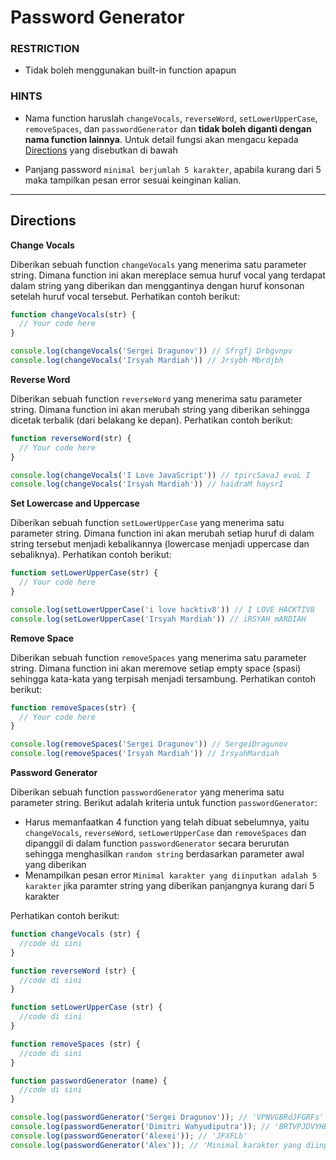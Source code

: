 # Password Generator

### RESTRICTION

- Tidak boleh menggunakan built-in function apapun

### HINTS

- Nama function haruslah `changeVocals`, `reverseWord`, `setLowerUpperCase`, `removeSpaces`,
dan `passwordGenerator` dan __tidak boleh diganti dengan nama function lainnya__. Untuk detail fungsi akan mengacu kepada [Directions](#directions) yang disebutkan di bawah

- Panjang password `minimal berjumlah 5 karakter`, apabila kurang dari 5 maka tampilkan pesan error sesuai keinginan kalian.
---

## Directions

**Change Vocals**

Diberikan sebuah function `changeVocals` yang menerima satu parameter string. Dimana function ini akan mereplace semua huruf vocal yang terdapat dalam string yang diberikan dan menggantinya dengan huruf konsonan setelah huruf vocal tersebut. Perhatikan contoh berikut:

```js
function changeVocals(str) {
  // Your code here
}

console.log(changeVocals('Sergei Dragunov')) // Sfrgfj Drbgvnpv
console.log(changeVocals('Irsyah Mardiah')) // Jrsybh Mbrdjbh
```

**Reverse Word**

Diberikan sebuah function `reverseWord` yang menerima satu parameter string. Dimana function ini akan merubah string yang diberikan sehingga dicetak terbalik (dari belakang ke depan). Perhatikan contoh berikut:

```js
function reverseWord(str) {
  // Your code here
}

console.log(changeVocals('I Love JavaScript')) // tpircSavaJ evoL I
console.log(changeVocals('Irsyah Mardiah')) // haidraM haysrI
```

**Set Lowercase and Uppercase**

Diberikan sebuah function `setLowerUpperCase` yang menerima satu parameter string. Dimana function ini akan merubah setiap huruf di dalam string tersebut menjadi kebalikannya (lowercase menjadi uppercase dan sebaliknya). Perhatikan contoh berikut:

```js
function setLowerUpperCase(str) {
  // Your code here
}

console.log(setLowerUpperCase('i love hacktiv8')) // I LOVE HACKTIV8
console.log(setLowerUpperCase('Irsyah Mardiah')) // iRSYAH mARDIAH
```

**Remove Space**

Diberikan sebuah function `removeSpaces` yang menerima satu parameter string. Dimana function ini akan meremove setiap empty space (spasi) sehingga kata-kata yang terpisah menjadi tersambung. Perhatikan contoh berikut:

```js
function removeSpaces(str) {
  // Your code here
}

console.log(removeSpaces('Sergei Dragunov')) // SergeiDragunov
console.log(removeSpaces('Irsyah Mardiah')) // IrsyahMardiah
```

**Password Generator**

Diberikan sebuah function `passwordGenerator` yang menerima satu parameter string. Berikut adalah kriteria untuk function `passwordGenerator`:

- Harus memanfaatkan 4 function yang telah dibuat sebelumnya, yaitu `changeVocals`, `reverseWord`, `setLowerUpperCase` dan `removeSpaces` dan dipanggil di dalam function `passwordGenerator` secara berurutan sehingga menghasilkan `random string` berdasarkan parameter awal yang diberikan
- Menampilkan pesan error `Minimal karakter yang diinputkan adalah 5 karakter` jika paramter string yang diberikan panjangnya kurang dari 5 karakter

Perhatikan contoh berikut:

```js
function changeVocals (str) {
  //code di sini
}

function reverseWord (str) {
  //code di sini
}

function setLowerUpperCase (str) {
  //code di sini
}

function removeSpaces (str) {
  //code di sini
}

function passwordGenerator (name) {
  //code di sini
}

console.log(passwordGenerator('Sergei Dragunov')); // 'VPNVGBRdJFGRFs'
console.log(passwordGenerator('Dimitri Wahyudiputra')); // 'BRTVPJDVYHBwJRTJMJd'
console.log(passwordGenerator('Alexei')); // 'JFXFLb'
console.log(passwordGenerator('Alex')); // 'Minimal karakter yang diinputkan adalah 5 karakter'
```